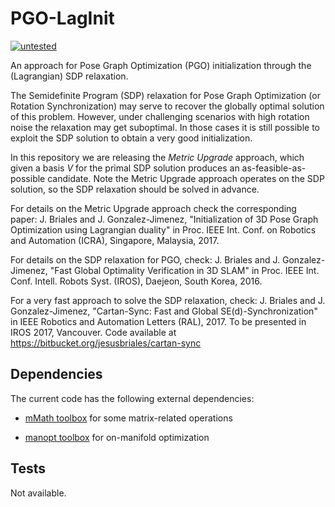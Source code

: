 # PGO-LagInit

[![untested](https://img.shields.io/badge/matlab-untested-brightred.svg)](https://github.com/ICRA2017/PGO-LagInit#tests)

An approach for Pose Graph Optimization (PGO) initialization through the (Lagrangian) SDP relaxation.

The Semidefinite Program (SDP) relaxation for Pose Graph Optimization (or Rotation Synchronization)
may serve to recover the globally optimal solution of this problem.
However, under challenging scenarios with high rotation noise the relaxation may get suboptimal.
In those cases it is still possible to exploit the SDP solution to obtain a very good initialization.

In this repository we are releasing the *Metric Upgrade* approach,
which given a basis *V* for the primal SDP solution produces an as-feasible-as-possible candidate.
Note the Metric Upgrade approach operates on the SDP solution,
so the SDP relaxation should be solved in advance.

For details on the Metric Upgrade approach check the corresponding paper:
J. Briales and J. Gonzalez-Jimenez,
"Initialization of 3D Pose Graph Optimization using Lagrangian duality"
in Proc. IEEE Int. Conf. on Robotics and Automation (ICRA), Singapore, Malaysia, 2017.

For details on the SDP relaxation for PGO, check:
J. Briales and J. Gonzalez-Jimenez,
"Fast Global Optimality Verification in 3D SLAM"
in Proc. IEEE Int. Conf. Intell. Robots Syst. (IROS), Daejeon, South Korea, 2016.

For a very fast approach to solve the SDP relaxation, check:
J. Briales and J. Gonzalez-Jimenez,
"Cartan-Sync: Fast and Global SE(d)-Synchronization"
in IEEE Robotics and Automation Letters (RAL), 2017.
To be presented in IROS 2017, Vancouver.
Code available at https://bitbucket.org/jesusbriales/cartan-sync


## Dependencies

The current code has the following external dependencies:

- [mMath toolbox](https://github.com/jbriales/mMath) for some matrix-related operations

- [manopt toolbox](http://www.manopt.org/) for on-manifold optimization


## Tests

Not available.
